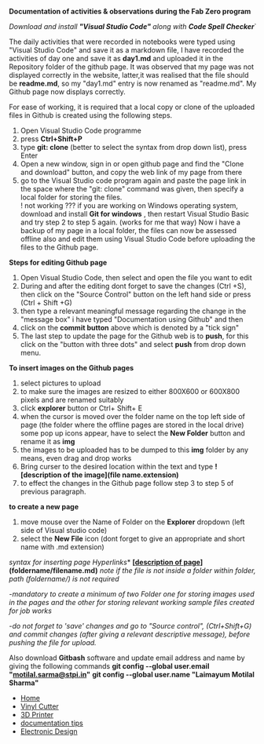 **Documentation of activities & observations during the Fab Zero program**

*Download and install  **"Visual Studio Code"** along with **Code Spell Checker***`

The daily activities that were recorded in notebooks were typed using "Visual Studio Code" and save it as a markdown file, I have recorded the activities of day one and save it as **day1.md** and uploaded it in the Repository folder of the github page. It was observed that my page was not displayed correctly in the website, latter,it was realised that   the file should be **readme.md**, so my "day1.md" entry is now renamed as "readme.md". My Github page now displays correctly.

For ease of working, it is required that a local copy or clone of the uploaded files in Github is created using the following steps.

1. Open Visual Studio Code programme
2. press **Ctrl+Shift+P**
3. type **git: clone** (better to select the syntax from drop down list), press Enter
4. Open a new window, sign in or open  github page and find the "Clone and download" button, and copy the web link of my page from there
5. go to the Visual Studio code program again and paste the page link in the space where  the "git: clone" command was given, then specify a local folder for storing the files.  
! not working ??? if you are working on Windows operating system, download and install **Git for windows** , then restart Visual Studio Basic and try step 2 to step 5 again. (works for me that way)
Now i have a backup of my page in a local folder, the files can now be assessed offline also and edit them using Visual Studio Code before uploading the files to the Github page.


**Steps for editing Github page**
1. Open Visual Studio Code, then select and open the file you want to edit 
2. During and after the editing dont forget to save the changes (Ctrl +S), then  click on the "Source Control" button on the left hand side or press (Ctrl + Shift +G)
3. then type a relevant meaningful message regarding the change in the "message box" i have typed "Documentation using Github" and then 
4. click on the **commit button** above which is denoted by a "tick sign"
5. The last step to update the page for the Github web is to **push**, for this click on the "button with three dots" and select **push** from drop down menu. 

**To insert images on the Github pages**
1. select pictures to upload
2. to make sure the images are resized to either 800X600 or 600X800 pixels and are renamed suitably
3. click **explorer** button or Ctrl+ Shift+ E
4. when the cursor is moved over the folder name on the top left side of page  (the folder where the offline pages are stored in the local drive) some pop up icons appear, have to select the **New Folder** button and rename it as **img**
5. the images to be uploaded has to be dumped to this **img** folder by any means, even drag and drop works
6. Bring curser to the desired location within the text and type **![description of the image](file name.extension)**
7. to effect the changes in the Github page follow step 3 to step 5 of previous paragraph.

**to create a new page**
1. move mouse over the Name of Folder on the **Explorer** dropdown (left side of Visual studio code)
2. select the **New File** icon (dont forget to give an appropriate and short  name with .md extension)

*syntax for inserting page Hyperlinks**
**[[description of page](foldername/filename.md)](foldername/filename.md)**
*note if the file is not inside a folder within folder, path (foldername/) is not required*

-*mandatory to create a minimum of two Folder one for storing images used in the pages and the other for storing relevant working sample files created for job works*

-*do not forget to 'save' changes and go to "Source control", (Ctrl+Shift+G) and commit changes (after giving a relevant descriptive message), before pushing the file for upload.*

Also download **Gitbash** software and update email address and name by giving the following commands
**git config --global user.email "motilal.sarma@stpi.in"**
**git config --global user.name "Laimayum Motilal Sharma"**






- [Home](readme.md)
- [Vinyl Cutter](vin.md)
- [3D Printer](3DPrinter.md)
- [documentation tips](documentation.md)
- [Electronic Design](design.md)





